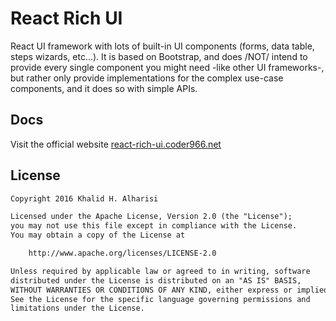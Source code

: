 # React Rich UI

React UI framework with lots of built-in UI components (forms, data table, steps wizards, etc...).
It is based on Bootstrap, and does /NOT/ intend to provide every single component you might need -like other UI frameworks-,
but rather only provide implementations for the complex use-case components, and it does so with simple APIs.

## Docs

Visit the official website [react-rich-ui.coder966.net](https://react-rich-ui.coder966.net/)

## License

```txt
Copyright 2016 Khalid H. Alharisi

Licensed under the Apache License, Version 2.0 (the "License");
you may not use this file except in compliance with the License.
You may obtain a copy of the License at

    http://www.apache.org/licenses/LICENSE-2.0

Unless required by applicable law or agreed to in writing, software
distributed under the License is distributed on an "AS IS" BASIS,
WITHOUT WARRANTIES OR CONDITIONS OF ANY KIND, either express or implied.
See the License for the specific language governing permissions and
limitations under the License.
```
